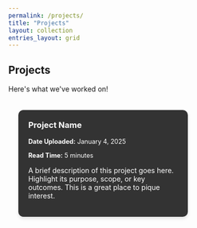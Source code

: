 ```yaml
---
permalink: /projects/
title: "Projects"
layout: collection
entries_layout: grid
---
```


## Projects

Here's what we've worked on!

<div style="display: flex; flex-wrap: wrap; justify-content: space-between; gap: 20px; max-width: 1200px; margin: 0 auto; padding: 20px;">

<!-- Project 1 -->
<a href="/projects/project-1/" style="text-decoration: none; color: inherit;">
  <div style="background-color: #333; border-radius: 10px; padding: 20px; width: 300px; text-align: left; color: white; box-shadow: 0px 4px 6px rgba(0, 0, 0, 0.1);">
    <h3 style="margin-top: 0; color: white;">Project Name</h3>
    <p style="font-size: 0.9em; margin-bottom: 5px;"><strong>Date Uploaded:</strong> January 4, 2025</p>
    <p style="font-size: 0.9em; margin-bottom: 10px;"><strong>Read Time:</strong> 5 minutes</p>
    <p>A brief description of this project goes here. Highlight its purpose, scope, or key outcomes. This is a great place to pique interest.</p>
  </div>
</a>

<!-- Template for Adding Future Projects -->
<!-- Uncomment and update the following block to add more projects -->
<!-- 
<a href="/projects/project-2/" style="text-decoration: none; color: inherit;">
  <div style="background-color: #333; border-radius: 10px; padding: 20px; width: 300px; text-align: left; color: white; box-shadow: 0px 4px 6px rgba(0, 0, 0, 0.1);">
    <h3 style="margin-top: 0; color: white;">Another Project Name</h3>
    <p style="font-size: 0.9em; margin-bottom: 5px;"><strong>Date Uploaded:</strong> [Insert Date]</p>
    <p style="font-size: 0.9em; margin-bottom: 10px;"><strong>Read Time:</strong> [Insert Time]</p>
    <p>A brief description of this project goes here. Provide a snapshot of its goals or progress.</p>
  </div>
</a>
-->

</div>
